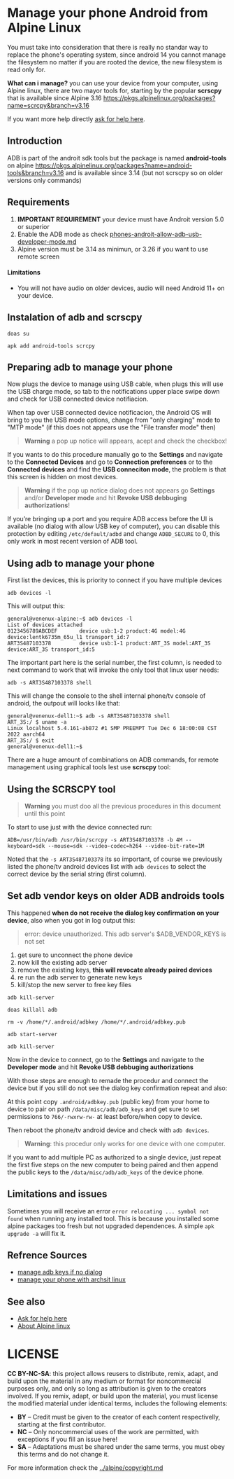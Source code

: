 # Manage your phone Android from Alpine Linux

You must take into consideration that there is really no standar way to replace 
the phone's operating system, since android 14 you cannot manage the filesystem 
no matter if you are rooted the device, the new filesystem is read only for.

**What can i manage?** you can use your device from your computer, using Alpine 
linux, there are two mayor tools for, starting by the popular **scrscpy** 
that is available since Alpine 3.16 https://pkgs.alpinelinux.org/packages?name=scrcpy&branch=v3.16

If you want more help directly [ask for help here](../README.md#help-online-directly).

## Introduction

ADB is part of the androit sdk tools but the package is named **android-tools** 
on alpine https://pkgs.alpinelinux.org/packages?name=android-tools&branch=v3.16 
and is available since 3.14 (but not scrscpy so on older versions only commands)

## Requirements

1. **IMPORTANT REQUIREMENT** your device must have Androit version 5.0 or superior
2. Enable the ADB mode as check [phones-androit-allow-adb-usb-developer-mode.md](phones-androit-allow-adb-usb-developer-mode.md)
3. Alpine version must be 3.14 as minimun, or 3.26 if you want to use remote screen

#### Limitations

* You will not have audio on older devices, audio will need Android 11+ on your device.

## Instalation of adb and scrscpy

```
doas su

apk add android-tools scrcpy
```

## Preparing adb to manage your phone

Now plugs the device to manage using USB cable, when plugs this will use 
the USB charge mode, so tab to the notifications upper place swipe down and 
check for USB connected device notifiacion.

When tap over USB connected device notificacion, the Android OS will bring to 
you the USB mode options, change from "only charging" mode to "MTP mode" (if 
this does not appears use the "File transfer mode" then)

> **Warning** a pop up notice will appears, acept and check the checkbox!

If you wants to do this procedure manually go to the **Settings** and navigate 
to the **Connected Devices** and go to **Connection preferences** or to 
the **Connected devices** and find the **USB conneciton mode**, the problem is 
that this screen is hidden on most devices.

> **Warning** if the pop up notice dialog does not appears go **Settings** 
and/or **Developer mode** and hit **Revoke USB debbuging authorizations**!

If you’re bringing up a port and you require ADB access before the UI is 
available (no dialog with allow USB key of computer), you can disable this 
protection by editing `/etc/default/adbd` and change `ADBD_SECURE` to 0, 
this only work in most recent version of ADB tool.

## Using adb to manage your phone

First list the devices, this is priority to connect if you have multiple devices

```
adb devices -l
```

This will output this:

```
general@venenux-alpine:~$ adb devices -l
List of devices attached
0123456789ABCDEF       device usb:1-2 product:4G model:4G device:lentk6735m_65u_l1 transport_id:7
ART3S487103378         device usb:1-1 product:ART_3S model:ART_3S device:ART_3S transport_id:5
```

The important part here is the serial number, the first column, is needed to 
next command to work that will invoke the only tool that linux user needs:

```
adb -s ART3S487103378 shell
```

This will change the console to the shell internal phone/tv console of android, 
the outpout will looks like that:

```
general@venenux-dell1:~$ adb -s ART3S487103378 shell
ART_3S:/ $ uname -a
Linux localhost 5.4.161-ab872 #1 SMP PREEMPT Tue Dec 6 18:00:08 CST 2022 aarch64
ART_3S:/ $ exit
general@venenux-dell1:~$
```

There are a huge amount of combinations on ADB commands, for remote management 
using graphical tools lest use **scrscpy** tool:

## Using the SCRSCPY tool

> **Warning** you must doo all the previous procedures in this document until this point

To start to use just with the device connected run:

```
ADB=/usr/bin/adb /usr/bin/scrcpy -s ART3S487103378 -b 4M --keyboard=sdk --mouse=sdk --video-codec=h264 --video-bit-rate=1M
```

Noted that the `-s ART3S487103378` its so important, of course we previously 
listed the phone/tv android devices list with `adb devices` to select the 
correct device by the serial string (first column).

## Set adb vendor keys on older ADB androids tools

This happened **when do not receive the dialog key confirmation on your device**, 
also when you got in log output this:

> error: device unauthorized.
> This adb server's $ADB_VENDOR_KEYS is not set

1. get sure to unconnect the phone device
2. now kill the existing adb server
3. remove the existing keys, **this will revocate already paired devices**
4. re run the adb server to generate new keys
5. kill/stop the new server to free key files

```
adb kill-server

doas killall adb

rm -v /home/*/.android/adbkey /home/*/.android/adbkey.pub

adb start-server

adb kill-server
```

Now in the device to connect, go to the **Settings** and navigate to 
the **Developer mode** and hit **Revoke USB debbuging authorizations**

With those steps are enough to remade the procedur and connect the device 
but if you still do not see the dialog key confirmation repeat and also:

At this point copy `.android/adbkey.pub` (public key) from your home 
to device to pair on path `/data/misc/adb/adb_keys` and get sure to 
set permissions to `766/-rwxrw-rw-` at least before/when copy to device.

Then reboot the phone/tv android device and check with `adb devices`.

> **Warning**: this procedur only works for one device with one computer.

If you want to add multiple PC as authorized to a single device, just 
repeat the first five steps on the new computer to being paired and then 
append the public keys to the `/data/misc/adb/adb_keys` of the device phone.

## Limitations and issues

Sometimes you will receive an error `error relocating ... symbol not found` when running any installed tool. 
This is because you installed some alpine packages too fresh but not upgraded dependences. 
A simple `apk upgrade -a` will fix it.

##  Refrence Sources

* [manage adb keys if no dialog](https://stackoverflow.com/questions/32132434/set-adb-vendor-keys/42052776#42052776)
* [manage your phone with archsit linux](https://arch-deb.blogspot.com/2025/07/conectar-el-telefono-o-smarttv-y.html)

## See also

* [Ask for help here](../README.md#help-online-directly)
* [About Alpine linux](../../alpine/about.md)

# LICENSE

**CC BY-NC-SA**: this project allows reusers to distribute, remix, adapt, and build upon the material 
in any medium or format for noncommercial purposes only, and only so long as attribution is given 
to the creators involved. If you remix, adapt, or build upon the material, you must license the modified 
material under identical terms,  includes the following elements:

* **BY**  – Credit must be given to the creator of each content respectivelly, starting at the first contributor.
* **NC**  – Only noncommercial uses of the work are permitted, with exceptions if you fill an issue here!
* **SA**  – Adaptations must be shared under the same terms, you must obey this terms and do not change it.

For more information check the [../alpine/copyright.md](../alpine/copyright.md)


